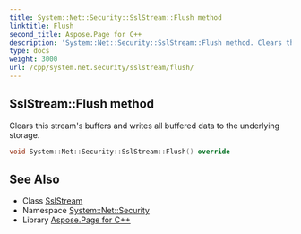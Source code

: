 ```yaml
---
title: System::Net::Security::SslStream::Flush method
linktitle: Flush
second_title: Aspose.Page for C++
description: 'System::Net::Security::SslStream::Flush method. Clears this stream''s buffers and writes all buffered data to the underlying storage in C++.'
type: docs
weight: 3000
url: /cpp/system.net.security/sslstream/flush/
---
```

## SslStream::Flush method


Clears this stream's buffers and writes all buffered data to the underlying storage.

```cpp
void System::Net::Security::SslStream::Flush() override
```

## See Also

* Class [SslStream](../)
* Namespace [System::Net::Security](../../)
* Library [Aspose.Page for C++](../../../)
